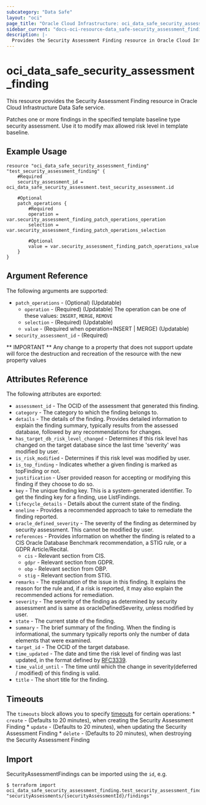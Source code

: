 ```yaml
---
subcategory: "Data Safe"
layout: "oci"
page_title: "Oracle Cloud Infrastructure: oci_data_safe_security_assessment_finding"
sidebar_current: "docs-oci-resource-data_safe-security_assessment_finding"
description: |-
  Provides the Security Assessment Finding resource in Oracle Cloud Infrastructure Data Safe service
---
```


# oci_data_safe_security_assessment_finding
This resource provides the Security Assessment Finding resource in Oracle Cloud Infrastructure Data Safe service.


  Patches one or more findings in the specified template baseline type security assessment. Use it to modify max allowed risk level in template baseline.


## Example Usage

```hcl
resource "oci_data_safe_security_assessment_finding" "test_security_assessment_finding" {
	#Required
	security_assessment_id = oci_data_safe_security_assessment.test_security_assessment.id

	#Optional
	patch_operations {
		#Required
		operation = var.security_assessment_finding_patch_operations_operation
		selection = var.security_assessment_finding_patch_operations_selection

		#Optional
		value = var.security_assessment_finding_patch_operations_value
	}
}
```

## Argument Reference

The following arguments are supported:

* `patch_operations` - (Optional) (Updatable) 
	* `operation` - (Required) (Updatable) The operation can be one of these values: `INSERT`, `MERGE`, `REMOVE`
	* `selection` - (Required) (Updatable) 
	* `value` - (Required when operation=INSERT | MERGE) (Updatable) 
* `security_assessment_id` - (Required) 


** IMPORTANT **
Any change to a property that does not support update will force the destruction and recreation of the resource with the new property values

## Attributes Reference

The following attributes are exported:

* `assessment_id` - The OCID of the assessment that generated this finding.
* `category` - The category to which the finding belongs to.
* `details` - The details of the finding. Provides detailed information to explain the finding summary, typically results from the assessed database, followed by any recommendations for changes.
* `has_target_db_risk_level_changed` - Determines if this risk level has changed on the target database since the last time 'severity' was modified by user.
* `is_risk_modified` - Determines if this risk level was modified by user.
* `is_top_finding` - Indicates whether a given finding is marked as topFinding or not.
* `justification` - User provided reason for accepting or modifying this finding if they choose to do so.
* `key` - The unique finding key. This is a system-generated identifier. To get the finding key for a finding, use ListFindings.
* `lifecycle_details` - Details about the current state of the finding.
* `oneline` - Provides a recommended approach to take to remediate the finding reported.
* `oracle_defined_severity` - The severity of the finding as determined by security assessment. This cannot be modified by user.
* `references` - Provides information on whether the finding is related to a CIS Oracle Database Benchmark recommendation, a STIG rule, or a GDPR Article/Recital.
	* `cis` - Relevant section from CIS.
	* `gdpr` - Relevant section from GDPR.
	* `obp` - Relevant section from OBP.
	* `stig` - Relevant section from STIG.
* `remarks` - The explanation of the issue in this finding. It explains the reason for the rule and, if a risk is reported, it may also explain the recommended actions for remediation.
* `severity` - The severity of the finding as determined by security assessment and is same as oracleDefinedSeverity, unless modified by user.
* `state` - The current state of the finding.
* `summary` - The brief summary of the finding. When the finding is informational, the summary typically reports only the number of data elements that were examined.
* `target_id` - The OCID of the target database.
* `time_updated` - The date and time the risk level of finding was last updated, in the format defined by [RFC3339](https://tools.ietf.org/html/rfc3339). 
* `time_valid_until` - The time until which the change in severity(deferred / modified) of this finding is valid.
* `title` - The short title for the finding.

## Timeouts

The `timeouts` block allows you to specify [timeouts](https://registry.terraform.io/providers/oracle/oci/latest/docs/guides/changing_timeouts) for certain operations:
	* `create` - (Defaults to 20 minutes), when creating the Security Assessment Finding
	* `update` - (Defaults to 20 minutes), when updating the Security Assessment Finding
	* `delete` - (Defaults to 20 minutes), when destroying the Security Assessment Finding


## Import

SecurityAssessmentFindings can be imported using the `id`, e.g.

```
$ terraform import oci_data_safe_security_assessment_finding.test_security_assessment_finding "securityAssessments/{securityAssessmentId}/findings" 
```

